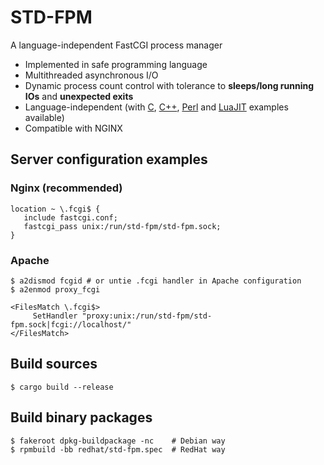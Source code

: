STD-FPM
=============
A language-independent FastCGI process manager
* Implemented in safe programming language
* Multithreaded asynchronous I/O
* Dynamic process count control with tolerance to **sleeps/long running IOs** and **unexpected exits**
* Language-independent (with [C](/examples/c/), [C++](/examples/c++/), [Perl](/examples/perl/) and [LuaJIT](/examples/luajit/) examples available)
* Compatible with NGINX

## Server configuration examples
### Nginx (recommended)
```nohighlight
location ~ \.fcgi$ {
   include fastcgi.conf;
   fastcgi_pass unix:/run/std-fpm/std-fpm.sock;
}
```
### Apache
```nohighlight
$ a2dismod fcgid # or untie .fcgi handler in Apache configuration
$ a2enmod proxy_fcgi
```
```nohighlight
<FilesMatch \.fcgi$>
     SetHandler "proxy:unix:/run/std-fpm/std-fpm.sock|fcgi://localhost/"
</FilesMatch>
```
## Build sources
```nohighlight
$ cargo build --release
```
## Build binary packages
```nohighlight
$ fakeroot dpkg-buildpackage -nc    # Debian way
$ rpmbuild -bb redhat/std-fpm.spec  # RedHat way
```
